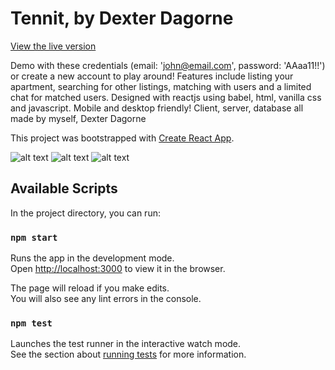 # Tennit, by Dexter Dagorne

[View the live version](tennit.djdagorne.now.sh)

Demo with these credentials (email: 'john@email.com', password: 'AAaa11!!') or create a new account to play around!
Features include listing your apartment, searching for other listings, matching with users and a limited chat for matched users. Designed with reactjs using babel, html, vanilla css and javascript. Mobile and desktop friendly! Client, server, database all made by myself, Dexter Dagorne

This project was bootstrapped with [Create React App](https://github.com/facebook/create-react-app).

![alt text](https://i.imgur.com/0HfWIyW.png "Screenshot 1")
![alt text](https://i.imgur.com/FfIYyXD.png "Screenshot 2")
![alt text](https://i.imgur.com/plNEbWd.png "Screenshot 3")

## Available Scripts

In the project directory, you can run:

### `npm start`

Runs the app in the development mode.<br />
Open [http://localhost:3000](http://localhost:3000) to view it in the browser.

The page will reload if you make edits.<br />
You will also see any lint errors in the console.

### `npm test`

Launches the test runner in the interactive watch mode.<br />
See the section about [running tests](https://facebook.github.io/create-react-app/docs/running-tests) for more information.

